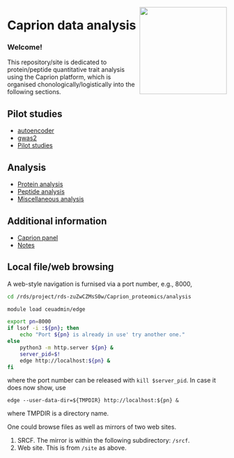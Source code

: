 <a href="https://jinghuazhao.github.io/Caprion/"><img src="https://jinghuazhao.github.io/Caprion/qrcode.png" height=200 width=200 align="right"></img></a>
# Caprion data analysis

### Welcome!

This repository/site is dedicated to protein/peptide quantitative trait analysis using the Caprion platform, which is organised chonologically/logistically into the following sections.

## Pilot studies

- [autoencoder](pilot/autoencoder)
- [gwas2](pilot/gwas2)
- [Pilot studies](pilot/)

## Analysis

- [Protein analysis](progs/)
- [Peptide analysis](peptide_progs)
- [Miscellaneous analysis](misc/)

## Additional information

- [Caprion panel](https://jinghuazhao.github.io/pQTLdata/reference/caprion.html)
- [Notes](https://jinghuazhao.github.io/Caprion/Notes/)

## Local file/web browsing

A web-style navigation is furnised via a port number, e.g., 8000,

```bash
cd /rds/project/rds-zuZwCZMsS0w/Caprion_proteomics/analysis

module load ceuadmin/edge

export pn=8000
if lsof -i :${pn}; then
    echo "Port ${pn} is already in use' try another one."
else
    python3 -m http.server ${pn} &
    server_pid=$!
    edge http://localhost:${pn} &
fi
```

where the port number can be released with `kill $server_pid`. In case it does now show, use

`edge --user-data-dir=${TMPDIR} http://localhost:${pn} &`

where TMPDIR is a directory name.

One could browse files as well as mirrors of two web sites.

1. SRCF. The mirror is within the following subdirectory: `/srcf`.
2. Web site. This is from `/site` as above.
